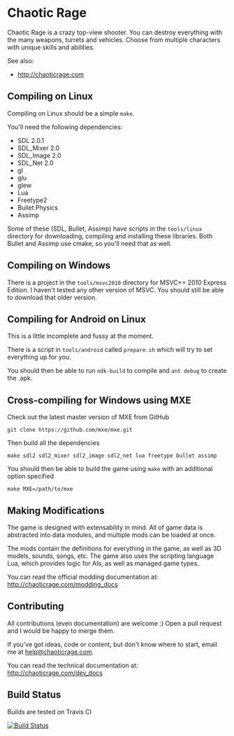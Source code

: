 Chaotic Rage
============

Chaotic Rage is a crazy top-view shooter.
You can destroy everything with the many weapons, turrets and vehicles.
Choose from multiple characters with unique skills and abilities.

See also:
* http://chaoticrage.com


Compiling on Linux
------------------

Compiling on Linux should be a simple `make`.

You'll need the following dependencies:
* SDL 2.0.1
* SDL_Mixer 2.0
* SDL_Image 2.0
* SDL_Net 2.0
* gl
* glu
* glew
* Lua
* Freetype2
* Bullet Physics
* Assimp

Some of these (SDL, Bullet, Assimp) have scripts in the `tools/linux` directory
for downloading, compiling and installing these libraries. Both Bullet and Assimp
use cmake, so you'll need that as well.


Compiling on Windows
--------------------

There is a project in the `tools/msvc2010` directory for MSVC++ 2010 Express Edition.
I haven't tested any other version of MSVC.
You should still be able to download that older version.


Compiling for Android on Linux
-----------------------------

This is a little incomplete and fussy at the moment.

There is a script in `tools/android` called `prepare.sh` which will try to set everything up for you.

You should then be able to run `ndk-build` to compile and `ant debug` to create the .apk.
 

Cross-compiling for Windows using MXE
-------------------------------------

Check out the latest master version of MXE from GitHub
```
git clone https://github.com/mxe/mxe.git
```

Then build all the dependencies
```
make sdl2 sdl2_mixer sdl2_image sdl2_net lua freetype bullet assimp
```

You should then be able to build the game using `make` with an additional option specified
```
make MXE=/path/to/mxe
```


Making Modifications
--------------------

The game is designed with extensability in mind. All of game data
is abstracted into data modules, and multiple mods can be loaded at once.

The mods contain the definitions for everything in the game,
as well as 3D models, sounds, songs, etc. The game also uses the scripting
language Lua, which provides logic for AIs, as well as managed game types.

You can read the official modding documentation at: http://chaoticrage.com/modding_docs


Contributing
------------

All contributions (even documentation) are welcome :) Open a pull request and I would be happy to merge them.

If you've got ideas, code or content, but don't know where to start, email me at help@chaoticrage.com.

You can read the technical documentation at: http://chaoticrage.com/dev_docs


Build Status
------------
Builds are tested on Travis CI

[![Build Status](https://travis-ci.org/TheJosh/chaotic-rage.png?branch=master)](https://travis-ci.org/TheJosh/chaotic-rage)

